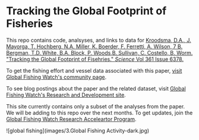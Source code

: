 # Tracking the Global Footprint of Fisheries

This repo contains code, analsyses, and links to data for [Kroodsma, D.A., J. Mayorga, T. Hochberg, N.A. Miller, K. Boerder, F. Ferretti, A. Wilson, 7 B. Bergman, T.D. White, B.A. Block, P. Woods,B. Sullivan, C. Costello, B. Worm. "Tracking the Global Footprint of Fisehries." _Science_ Vol 361 Issue 6378.](http://science.sciencemag.org/cgi/doi/10.1126/science.aao1118)

To get the fishing effort and vessel data associated with this paper, [visit Global Fishing Watch's community page](https://globalfishingwatch.force.com/gfw/s/data_download).

To see blog postings about the paper and the related dataset, visit [Global Fishing Watch's Research and Development site](http://globalfishingwatch.io/global-footprint-of-fisheries.html).

This site currently contains only a subset of the analyses from the paper. We will be adding to this repo over the next months. To get updates, join the [Global Fishing Watch Research Acceleartor Program](https://globalfishingwatch.force.com/gfw/s/).

![global fishing](images/3.Global Fishing Activity-dark.jpg)
